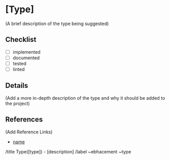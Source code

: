 # [Type]

(A brief description of the type being suggested)

## Checklist

- [ ] implemented
- [ ] documented
- [ ] tested
- [ ] linted

## Details

(Add a more in-depth description of the type and why it should be added to the project)

## References

(Add Reference Links)

 - [name](href)

/title Type([type]) - [description]
/label ~ebhacement ~type
